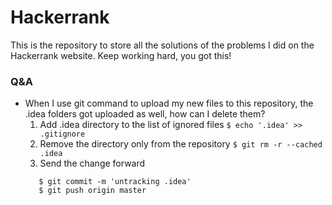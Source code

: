 # Hackerrank

This is the repository to store all the solutions of the problems I did on the Hackerrank website. Keep working hard, you got this!

### Q&A
* When I use git command to upload my new files to this repository, the .idea folders got uploaded as well, how can I delete them?
  1. Add .idea directory to the list of ignored files
  ```$ echo '.idea' >> .gitignore```
  2. Remove the directory only from the repository
  ```$ git rm -r --cached .idea```
  3. Send the change forward
  ```$ git add .gitignore
     $ git commit -m 'untracking .idea'
     $ git push origin master
  ```